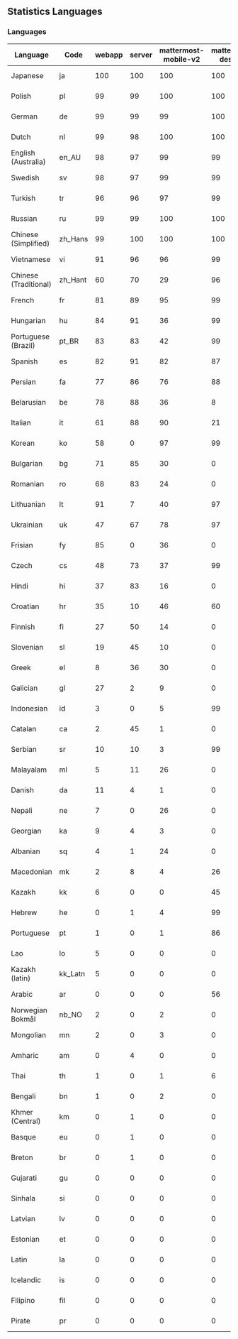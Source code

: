 ## Statistics Languages ##
###  Languages  ###
|Language|Code|webapp|server|mattermost-mobile-v2|mattermost-desktop|playbook-webapp|calls-webapp|Total|Last Modified|
|---|---|---|---|---|---|---|---|---|---|
|Japanese|ja| 100| 100| 100| 100| 0| 100| 100|2024-01-18T13:23:54.477423Z|
|Polish|pl| 99| 99| 100| 100| 0| 100| 99|2024-01-18T07:14:38.908485Z|
|German|de| 99| 99| 99| 100| 0| 97| 99|2024-01-17T19:07:54.870009Z|
|Dutch|nl| 99| 98| 100| 100| 0| 92| 99|2024-01-17T19:18:28.475147Z|
|English (Australia)|en_AU| 98| 97| 99| 99| 0| 0| 98|2024-01-17T19:08:30.627792Z|
|Swedish|sv| 98| 97| 99| 99| 0| 91| 98|2024-01-17T19:21:50.929169Z|
|Turkish|tr| 96| 96| 97| 99| 0| 91| 96|2024-01-17T19:22:25.983792Z|
|Russian|ru| 99| 99| 100| 100| 0| 70| 96|2024-01-17T19:20:21.353060Z|
|Chinese (Simplified)|zh_Hans| 99| 100| 100| 100| 0| 100| 95|2024-01-18T21:03:57.742281Z|
|Vietnamese|vi| 91| 96| 96| 99| 0| 91| 93|2024-01-17T19:23:04.449315Z|
|Chinese (Traditional)|zh_Hant| 60| 70| 29| 96| 0| 15| 88|2024-01-17T19:23:39.624791Z|
|French|fr| 81| 89| 95| 99| 0| 53| 82|2024-01-17T19:10:42.112120Z|
|Hungarian|hu| 84| 91| 36| 99| 0| 0| 81|2024-01-17T19:12:49.955777Z|
|Portuguese (Brazil)|pt_BR| 83| 83| 42| 99| 0| 91| 79|2024-01-17T19:19:24.594632Z|
|Spanish|es| 82| 91| 82| 87| 0| 26| 78|2024-01-17T19:08:49.497262Z|
|Persian|fa| 77| 86| 76| 88| 0| 0| 75|2024-01-17T19:09:47.078498Z|
|Belarusian|be| 78| 88| 36| 8| 0| 0| 74|2024-01-17T19:05:52.114058Z|
|Italian|it| 61| 88| 90| 21| 0| 22| 69|2024-01-17T19:13:44.440116Z|
|Korean|ko| 58| 0| 97| 99| 0| 91| 69|2024-01-17T19:15:30.870734Z|
|Bulgarian|bg| 71| 85| 30| 0| 0| 0| 68|2024-01-17T19:06:09.959753Z|
|Romanian|ro| 68| 83| 24| 0| 0| 0| 65|2024-01-17T19:20:02.141393Z|
|Lithuanian|lt| 91| 7| 40| 97| 0| 81| 64|2024-01-17T19:16:24.658684Z|
|Ukrainian|uk| 47| 67| 78| 97| 0| 0| 57|2024-01-17T19:22:44.923414Z|
|Frisian|fy| 85| 0| 36| 0| 0| 0| 55|2024-01-17T19:11:00.228288Z|
|Czech|cs| 48| 73| 37| 99| 0| 91| 52|2024-01-17T19:07:20.893073Z|
|Hindi|hi| 37| 83| 16| 0| 0| 0| 46|2024-01-17T19:12:10.929616Z|
|Croatian|hr| 35| 10| 46| 60| 0| 91| 36|2024-01-17T19:12:29.690415Z|
|Finnish|fi| 27| 50| 14| 0| 0| 0| 31|2024-01-15T11:06:15.897644Z|
|Slovenian|sl| 19| 45| 10| 0| 0| 0| 22|2024-01-15T11:10:50.959830Z|
|Greek|el| 8| 36| 30| 0| 0| 0| 18|2023-12-25T12:53:33.530327Z|
|Galician|gl| 27| 2| 9| 0| 0| 0| 18|2024-01-17T19:11:18.277211Z|
|Indonesian|id| 3| 0| 5| 99| 0| 0| 14|2023-12-25T12:55:54.013670Z|
|Catalan|ca| 2| 45| 1| 0| 0| 0| 13|2024-01-15T11:04:57.493938Z|
|Serbian|sr| 10| 10| 3| 99| 0| 0| 12|2023-11-20T21:34:41.627214Z|
|Malayalam|ml| 5| 11| 26| 0| 0| 0| 9|2023-10-24T20:55:57.621229Z|
|Danish|da| 11| 4| 1| 0| 0| 0| 8|2023-12-19T20:25:52.845019Z|
|Nepali|ne| 7| 0| 26| 0| 0| 0| 7|2023-11-20T21:30:41.988684Z|
|Georgian|ka| 9| 4| 3| 0| 0| 0| 7|2023-11-20T21:25:58.799542Z|
|Albanian|sq| 4| 1| 24| 0| 0| 0| 5|2023-11-13T11:09:55.892074Z|
|Macedonian|mk| 2| 8| 4| 26| 0| 0| 5|2023-11-16T13:38:15.110899Z|
|Kazakh|kk| 6| 0| 0| 45| 0| 0| 4|2024-01-13T12:01:53.808723Z|
|Hebrew|he| 0| 1| 4| 99| 0| 0| 4|2023-11-16T13:37:22.453849Z|
|Portuguese|pt| 1| 0| 1| 86| 0| 0| 3|2023-10-30T05:05:57.136879Z|
|Lao|lo| 5| 0| 0| 0| 0| 0| 3|2023-10-09T15:20:58.408506Z|
|Kazakh (latin)|kk_Latn| 5| 0| 0| 0| 0| 0| 3|2023-10-24T20:54:35.554803Z|
|Arabic|ar| 0| 0| 0| 56| 0| 0| 2|2024-01-17T06:46:40.942225Z|
|Norwegian Bokmål|nb_NO| 2| 0| 2| 0| 0| 0| 2|2023-10-24T20:56:17.583395Z|
|Mongolian|mn| 2| 0| 3| 0| 0| 0| 2|2023-11-15T16:23:04.700139Z|
|Amharic|am| 0| 4| 0| 0| 0| 0| 1|2023-10-09T15:20:58.102825Z|
|Thai|th| 1| 0| 1| 6| 0| 0| 1|2023-11-27T13:16:51.523833Z|
|Bengali|bn| 1| 0| 2| 0| 0| 0| 1|2023-10-09T15:20:58.129127Z|
|Khmer (Central)|km| 0| 1| 0| 0| 0| 0| 0|2023-10-09T15:20:58.389365Z|
|Basque|eu| 0| 1| 0| 0| 0| 0| 0|2023-10-09T15:20:58.220029Z|
|Breton|br| 0| 1| 0| 0| 0| 0| 0|2023-10-09T15:20:58.146710Z|
|Gujarati|gu| 0| 0| 0| 0| 0| 0| 0|2023-10-09T15:20:58.279932Z|
|Sinhala|si| 0| 0| 0| 0| 0| 0| 0|2023-10-09T15:20:58.537638Z|
|Latvian|lv| 0| 0| 0| 0| 0| 0| 0|2023-10-09T15:20:58.426415Z|
|Estonian|et| 0| 0| 0| 0| 0| 0| 0|2023-10-09T15:20:58.209138Z|
|Latin|la| 0| 0| 0| 0| 0| 0| 0|2023-10-09T15:20:58.399153Z|
|Icelandic|is| 0| 0| 0| 0| 0| 0| 0|2023-10-09T15:20:58.340445Z|
|Filipino|fil| 0| 0| 0| 0| 0| 0| 0|2023-10-09T15:20:58.242109Z|
|Pirate|pr| 0| 0| 0| 0| 0| 0| 0|2023-10-09T15:20:58.506339Z|
